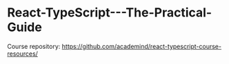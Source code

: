# React-TypeScript---The-Practical-Guide

Course repository: https://github.com/academind/react-typescript-course-resources/
